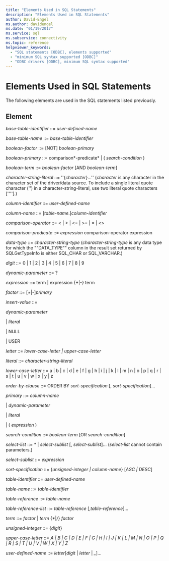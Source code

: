 ```yaml
---
title: "Elements Used in SQL Statements"
description: "Elements Used in SQL Statements"
author: David-Engel
ms.author: davidengel
ms.date: "01/19/2017"
ms.service: sql
ms.subservice: connectivity
ms.topic: reference
helpviewer_keywords:
  - "SQL statements [ODBC], elements supported"
  - "minimum SQL syntax supported [ODBC]"
  - "ODBC drivers [ODBC], minimum SQL syntax supported"
---
```

# Elements Used in SQL Statements
The following elements are used in the SQL statements listed previously.  
  
## Element  
 *base-table-identifier* ::= *user-defined-name*  
  
 *base-table-name* ::= *base-table-identifier*  
  
 *boolean-factor* ::= [NOT] *boolean-primary*  
  
 *boolean-primary* ::= comparison*-predicate* &#124; ( *search-condition* )  
  
 *boolean-term* ::= *boolean-factor* [AND *boolean-term*]  
  
 *character-string-literal* ::= ''{*character*}...'' (*character* is any character in the character set of the driver/data source. To include a single literal quote character ('') in a character-string-literal, use two literal quote characters [''''].)  
  
 *column-identifier* ::= *user-defined-name*  
  
 *column-name* ::= [*table-name*.]*column-identifier*  
  
 *comparison-operator* ::= < &#124; > &#124; \<= &#124; >= &#124; = &#124; <>  
  
 *comparison-predicate* ::= *expression* comparison-operator expression  
  
 *data-type* ::= *character-string-type* (*character-string-type* is any data type for which the ""DATA_TYPE"" column in the result set returned by SQLGetTypeInfo is either SQL_CHAR or SQL_VARCHAR.)  
  
 *digit* ::= 0 &#124; 1 &#124; 2 &#124; 3 &#124; 4 &#124; 5 &#124; 6 &#124; 7 &#124; 8 &#124; 9  
  
 *dynamic-parameter* ::= ?  
  
 *expression* ::= term &#124; expression {+&#124;-} term  
  
 *factor* ::= [*+*&#124;*-*]*primary*  
  
 *insert-value* ::=  
  
 *dynamic-parameter*  
  
 &#124; *literal*  
  
 &#124; NULL  
  
 &#124; USER  
  
 *letter* ::= *lower-case-letter &#124; upper-case-letter*  
  
 *literal* ::= *character-string-literal*  
  
 *lower-case-letter* ::= a &#124; b &#124; c &#124; d &#124; e &#124; f &#124; g &#124; h &#124; i &#124; j &#124; k &#124; l &#124; m &#124; n &#124; o &#124; p &#124; q &#124; r &#124; s &#124; t &#124; u &#124; v &#124; w &#124; x &#124; y &#124; z  
  
 *order-by-clause* ::=    ORDER BY *sort-specification* [, *sort-specification*]...  
  
 *primary* ::= *column-name*  
  
 &#124; *dynamic-parameter*  
  
 &#124; *literal*  
  
 &#124; ( *expression* )  
  
 *search-condition* ::= *boolean-term* [OR *search-condition*]  
  
 *select-list* ::= \* &#124; *select-sublist* [, *select-sublist*]...  (*select-list* cannot contain parameters.)  
  
 *select-sublist* ::= *expression*  
  
 *sort-specification* ::= {*unsigned-integer &#124; column-name*} [*ASC &#124; DESC*]  
  
 *table-identifier* ::= *user-defined-name*  
  
 *table-name* ::= *table-identifier*  
  
 *table-reference* ::= *table-name*  
  
 *table-reference-list* ::= *table-reference* [,*table-reference*]...  
  
 *term* ::= *factor* &#124; *term* {\*&#124;*/*} *factor*  
  
 *unsigned-integer* ::= {*digit*}  
  
 *upper-case-letter* ::= *A &#124; B &#124; C &#124; D &#124; E &#124; F &#124; G &#124; H &#124; I &#124; J &#124; K &#124; L &#124; M &#124; N &#124; O &#124; P &#124; Q &#124; R &#124; S &#124; T &#124; U &#124; V &#124; W &#124; X &#124; Y &#124; Z*  
  
 *user-defined-name* ::= *letter*[*digit* &#124; *letter* &#124; *_*]...
